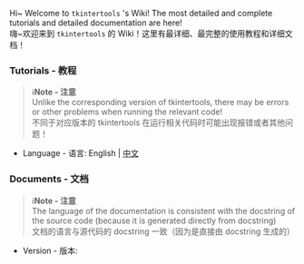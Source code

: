 Hi~ Welcome to `tkintertools` 's Wiki!
The most detailed and complete tutorials and detailed documentation are here!  
嗨~欢迎来到 `tkintertools` 的 Wiki！这里有最详细、最完整的使用教程和详细文档！

### Tutorials - 教程

> ℹ️**Note - 注意**  
> Unlike the corresponding version of tkintertools, there may be errors or other problems when running the relevant code!  
> 不同于对应版本的 tkintertools 在运行相关代码时可能出现报错或者其他问题！

* Language - 语言: English \| [中文](tutorials/zh/index.md)

### Documents - 文档

> ℹ️**Note - 注意**  
> The language of the documentation is consistent with the docstring of the source code (because it is generated directly from docstring)  
> 文档的语言与源代码的 docstring 一致（因为是直接由 docstring 生成的）

* Version - 版本:

